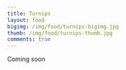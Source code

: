 ```yaml
---
title: Turnips
layout: food
bigimg: /img/food/turnips-bigimg.jpg
thumb: /img/food/turnips-thumb.jpg
comments: true
---
```


Coming soon
